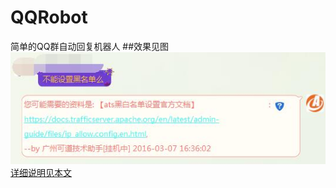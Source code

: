 # QQRobot
简单的QQ群自动回复机器人
##效果见图
![image3](https://github.com/cnkedao/QQrobot/raw/master/pic/1.jpg)
[详细说明见本文](http://t.cn/RGRPbzl)
